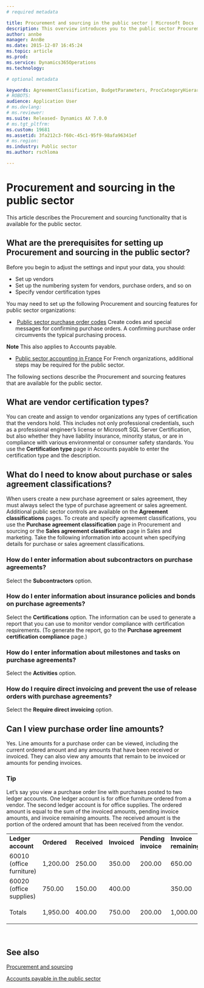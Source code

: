 ```yaml
---
# required metadata

title: Procurement and sourcing in the public sector | Microsoft Docs
description: This overview introduces you to the public sector Procurement and sourcing functionality. This includes purchase order codes, vendor certification types, purchase agreement classification functionality, and purchase order line amounts.
author: annbe
manager: AnnBe
ms.date: 2015-12-07 16:45:24
ms.topic: article
ms.prod: 
ms.service: Dynamics365Operations
ms.technology: 

# optional metadata

keywords: AgreementClassification, BudgetParameters, ProcCategoryHierarchyManagement, PurchTableListPage, smmActivities, VendCertificationType, VendTableListPage
# ROBOTS: 
audience: Application User
# ms.devlang: 
# ms.reviewer: 
ms.suite: Released- Dynamics AX 7.0.0
# ms.tgt_pltfrm: 
ms.custom: 19681
ms.assetid: 3fa212c3-f60c-45c1-95f9-98afa96341ef
# ms.region: 
ms.industry: Public sector
ms.author: rschloma

---
```


# Procurement and sourcing in the public sector

This article describes the Procurement and sourcing functionality that is available for the public sector. []()

## What are the prerequisites for setting up Procurement and sourcing in the public sector?
Before you begin to adjust the settings and input your data, you should:

-   Set up vendors
-   Set up the numbering system for vendors, purchase orders, and so on
-   Specify vendor certification types

You may need to set up the following Procurement and sourcing features for public sector organizations:

-    [Public sector purchase order codes](http://ax.help.dynamics.com/en/wiki/purchase-order-codes-in-the-public-sector/) Create codes and special messages for confirming purchase orders. A confirming purchase order circumvents the typical purchasing process.

**Note** This also applies to Accounts payable.

-   [Public sector accounting in France](http://ax.help.dynamics.com/en/wiki/public-sector-accounting-in-france/) For French organizations, additional steps may be required for the public sector.

The following sections describe the Procurement and sourcing features that are available for the public sector.

## What are vendor certification types?
You can create and assign to vendor organizations any types of certification that the vendors hold. This includes not only professional credentials, such as a professional engineer’s license or Microsoft SQL Server Certification, but also whether they have liability insurance, minority status, or are in compliance with various environmental or consumer safety standards. You use the **Certification type** page in Accounts payable to enter the certification type and the description.

## What do I need to know about purchase or sales agreement classifications?
When users create a new purchase agreement or sales agreement, they must always select the type of purchase agreement or sales agreement. Additional public sector controls are available on the **Agreement classifications** pages. To create and specify agreement classifications, you use the **Purchase agreement classification** page in Procurement and sourcing or the **Sales agreement classification** page in Sales and marketing. Take the following information into account when specifying details for purchase or sales agreement classifications.

### How do I enter information about subcontractors on purchase agreements?

Select the **Subcontractors** option.

### How do I enter information about insurance policies and bonds on purchase agreements?

Select the **Certifications** option. The information can be used to generate a report that you can use to monitor vendor compliance with certification requirements. (To generate the report, go to the **Purchase agreement certification compliance** page.)

### How do I enter information about milestones and tasks on purchase agreements?

Select the **Activities** option.

### How do I require direct invoicing and prevent the use of release orders with purchase agreements?

Select the **Require direct invoicing** option. []()

## Can I view purchase order line amounts?
Yes. Line amounts for a purchase order can be viewed, including the current ordered amount and any amounts that have been received or invoiced. They can also view any amounts that remain to be invoiced or amounts for pending invoices.

### Tip

Let’s say you view a purchase order line with purchases posted to two ledger accounts. One ledger account is for office furniture ordered from a vendor. The second ledger account is for office supplies. The ordered amount is equal to the sum of the invoiced amounts, pending invoice amounts, and invoice remaining amounts. The received amount is the portion of the ordered amount that has been received from the vendor.

<table style="width:100%;">
<colgroup>
<col width="16%" />
<col width="16%" />
<col width="16%" />
<col width="16%" />
<col width="16%" />
<col width="16%" />
</colgroup>
<tbody>
<tr class="odd">
<td><strong>Ledger account</strong></td>
<td><strong>Ordered</strong></td>
<td><strong>Received</strong></td>
<td><strong>Invoiced</strong></td>
<td><strong>Pending invoice</strong></td>
<td><strong>Invoice remaining</strong></td>
</tr>
<tr class="even">
<td>60010 (office furniture)</td>
<td><p>1,200.00</p></td>
<td>250.00</td>
<td>350.00</td>
<td>200.00</td>
<td><p>650.00</p></td>
</tr>
<tr class="odd">
<td>60020 (office supplies)</td>
<td><p>750.00</p></td>
<td>150.00</td>
<td>400.00</td>
<td></td>
<td><p>350.00</p></td>
</tr>
<tr class="even">
<td>Totals</td>
<td><p>1,950.00</p></td>
<td>400.00</td>
<td>750.00</td>
<td>200.00</td>
<td><p>1,000.00</p></td>
</tr>
</tbody>
</table>

 

See also
--------

[Procurement and sourcing](https://ax.help.dynamics.com/en/wiki/procurement-and-sourcing/)

[Accounts payable in the public sector](https://ax.help.dynamics.com/en/wiki/accounts-payable-in-the-public-sector/)

